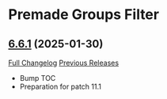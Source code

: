 # Premade Groups Filter

## [6.6.1](https://github.com/0xbs/premade-groups-filter/tree/6.6.1) (2025-01-30)
[Full Changelog](https://github.com/0xbs/premade-groups-filter/compare/6.6.0...6.6.1) [Previous Releases](https://github.com/0xbs/premade-groups-filter/releases)

- Bump TOC  
- Preparation for patch 11.1  
